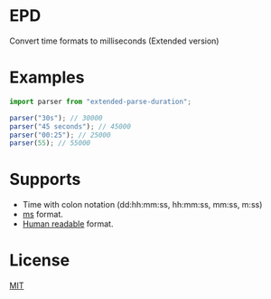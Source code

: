 # EPD
Convert time formats to milliseconds (Extended version)

# Examples
```js
import parser from "extended-parse-duration";

parser("30s"); // 30000
parser("45 seconds"); // 45000
parser("00:25"); // 25000
parser(55); // 55000
```

# Supports
- Time with colon notation (dd:hh:mm:ss, hh:mm:ss, mm:ss, m:ss)
- [ms](https://npmjs.com/ms) format.
- [Human readable](https://npmjs.com/parse-duration) format.

# License
[MIT](LICENSE)